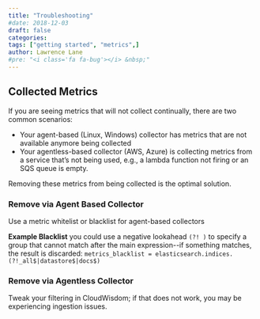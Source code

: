 ```yaml
---
title: "Troubleshooting"
#date: 2018-12-03
draft: false
categories:
tags: ["getting started", "metrics",]
author: Lawrence Lane
#pre: "<i class='fa fa-bug'></i> &nbsp;"
---
```


## Collected Metrics
If you are seeing metrics that will not collect continually, there are two common scenarios:
- Your agent-based (Linux, Windows) collector has metrics that are not available anymore being collected
- Your agentless-based collector (AWS, Azure) is collecting metrics from a service that’s not being used, e.g., a lambda function not firing or an SQS queue is empty.

Removing these metrics from being collected is the optimal solution.  

### Remove via Agent Based Collector

Use a metric whitelist or blacklist for agent-based collectors

**Example Blacklist**
you could use a negative lookahead ``(?! )`` to specify a group that cannot match after the main expression--if something matches, the result is discarded: `metrics_blacklist = elasticsearch.indices.(?!_all$|datastore$|docs$)`

### Remove  via Agentless Collector

Tweak your filtering in CloudWisdom; if that does not work, you may be experiencing ingestion issues.
